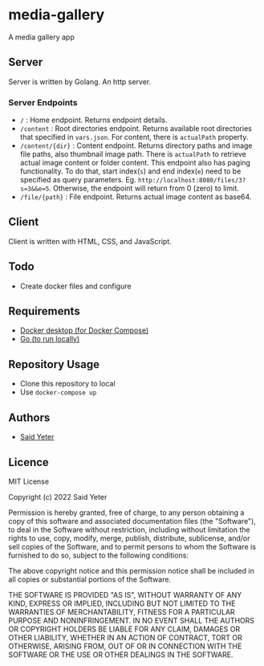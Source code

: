 # media-gallery
A media gallery app  


## Server
Server is written by Golang. An http server.

### Server Endpoints

- `/` : Home endpoint. Returns endpoint details.  
- `/content` : Root directories endpoint. Returns available root directories that specified in `vars.json`. For content, there is `actualPath` property.   
- `/content/{dir}` : Content endpoint. Returns directory paths and image file paths, also thumbnail image path. There is `actualPath` to retrieve actual image content or folder content. This endpoint also has paging functionality. To do that, start index(`s`) and end index(`e`) need to be specified as query parameters. Eg. `http://localhost:8080/files/3?s=3&&e=5`. Otherwise, the endpoint will return from 0 (zero) to limit.
- `/file/{path}` : File endpoint. Returns actual image content as base64.

## Client
Client is written with HTML, CSS, and JavaScript.

## Todo
- Create docker files and configure

## Requirements

 - [Docker desktop (for Docker Compose)](https://www.docker.com/products/docker-desktop)
 - [Go (to run locally)](https://go.dev/dl) 

## Repository Usage

 - Clone this repository to local 
 - Use `docker-compose up` 

## Authors

 - [Said Yeter](https://github.com/kordiseps)

## Licence

MIT License

Copyright (c) 2022 Said Yeter

Permission is hereby granted, free of charge, to any person obtaining a copy
of this software and associated documentation files (the "Software"), to deal
in the Software without restriction, including without limitation the rights
to use, copy, modify, merge, publish, distribute, sublicense, and/or sell
copies of the Software, and to permit persons to whom the Software is
furnished to do so, subject to the following conditions:

The above copyright notice and this permission notice shall be included in all
copies or substantial portions of the Software.

THE SOFTWARE IS PROVIDED "AS IS", WITHOUT WARRANTY OF ANY KIND, EXPRESS OR
IMPLIED, INCLUDING BUT NOT LIMITED TO THE WARRANTIES OF MERCHANTABILITY,
FITNESS FOR A PARTICULAR PURPOSE AND NONINFRINGEMENT. IN NO EVENT SHALL THE
AUTHORS OR COPYRIGHT HOLDERS BE LIABLE FOR ANY CLAIM, DAMAGES OR OTHER
LIABILITY, WHETHER IN AN ACTION OF CONTRACT, TORT OR OTHERWISE, ARISING FROM,
OUT OF OR IN CONNECTION WITH THE SOFTWARE OR THE USE OR OTHER DEALINGS IN THE
SOFTWARE.
